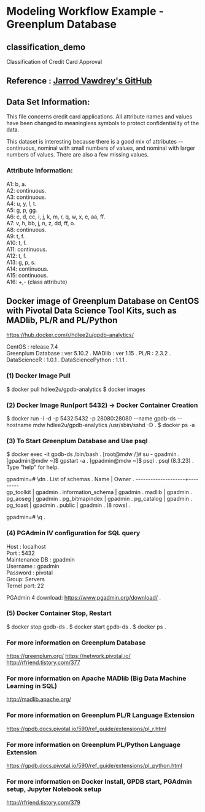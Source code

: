 # Modeling Workflow Example - Greenplum Database

## classification_demo
Classification of Credit Card Approval

## Reference : [Jarrod Vawdrey's GitHub](https://github.com/jvawdrey/gpdb5-demo/blob/master/docker-jupyter/notebooks/Modeling%20Workflow%20Example%20-%20Greenplum%20Database.ipynb)

## Data Set Information:
This file concerns credit card applications. All attribute names and values have been changed to meaningless symbols to protect confidentiality of the data.

This dataset is interesting because there is a good mix of attributes -- continuous, nominal with small numbers of values, and nominal with larger numbers of values. There are also a few missing values.

### Attribute Information:
A1: b, a.  
A2: continuous.  
A3: continuous.  
A4: u, y, l, t.  
A5: g, p, gg.  
A6: c, d, cc, i, j, k, m, r, q, w, x, e, aa, ff.  
A7: v, h, bb, j, n, z, dd, ff, o.  
A8: continuous.  
A9: t, f.  
A10: t, f.  
A11: continuous.  
A12: t, f.  
A13: g, p, s.  
A14: continuous.  
A15: continuous.  
A16: +,- (class attribute)  


## Docker image of Greenplum Database on CentOS with Pivotal Data Science Tool Kits, such as MADlib, PL/R and PL/Python
https://hub.docker.com/r/hdlee2u/gpdb-analytics/

CentOS : release 7.4  
Greenplum Database : ver 5.10.2 . 
MADlib : ver 1.15 . 
PL/R : 2.3.2 . 
DataScienceR : 1.0.1 . 
DataSciencePython : 1.1.1 . 

### (1) Docker Image Pull
$ docker pull hdlee2u/gpdb-analytics
$ docker images

### (2) Docker Image Run(port 5432) -> Docker Container Creation
$ docker run -i -d -p 5432:5432 -p 28080:28080 --name gpdb-ds --hostname mdw hdlee2u/gpdb-analytics /usr/sbin/sshd -D . 
$ docker ps -a

### (3) To Start Greenplum Database and Use psql
$ docker exec -it gpdb-ds /bin/bash . 
[root@mdw /]# su - gpadmin . 
[gpadmin@mdw ~]$ gpstart -a . 
[gpadmin@mdw ~]$ psql . 
psql (8.3.23) . 
Type "help" for help.  
  
gpadmin=# \dn . 
List of schemas . 
Name | Owner . 
--------------------+---------  
gp_toolkit | gpadmin . 
information_schema | gpadmin . 
madlib | gpadmin . 
pg_aoseg | gpadmin . 
pg_bitmapindex | gpadmin . 
pg_catalog | gpadmin . 
pg_toast | gpadmin . 
public | gpadmin . 
(8 rows) . 
  
gpadmin=# \q . 

### (4) PGAdmin IV configuration for SQL query
Host : localhost  
Port : 5432  
Maintenance DB : gpadmin  
Username : gpadmin  
Password : pivotal  
Group: Servers  
Ternel port: 22  
  
PGAdmin 4 download: https://www.pgadmin.org/download/ . 

### (5) Docker Container Stop, Restart
$ docker stop gpdb-ds . 
$ docker start gpdb-ds . 
$ docker ps . 


### For more information on Greenplum Database
https://greenplum.org/
https://network.pivotal.io/
http://rfriend.tistory.com/377

### For more information on Apache MADlib (Big Data Machine Learning in SQL)
http://madlib.apache.org/

### For more information on Greenplum PL/R Language Extension
https://gpdb.docs.pivotal.io/590/ref_guide/extensions/pl_r.html

### For more information on Greenplum PL/Python Language Extension
https://gpdb.docs.pivotal.io/590/ref_guide/extensions/pl_python.html

### For more information on Docker Install, GPDB start, PGAdmin setup, Jupyter Notebook setup
http://rfriend.tistory.com/379
